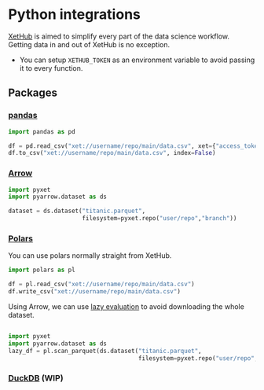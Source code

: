 # Python integrations
[XetHub](https://xethub.com) is aimed to simplify every part of the data science workflow.   
Getting data in and out of XetHub is no exception.
* You can setup `XETHUB_TOKEN` as an environment variable to avoid passing it to every function.

## Packages

### [pandas](https://pandas.pydata.org/)
```python
import pandas as pd

df = pd.read_csv("xet://username/repo/main/data.csv", xet={"access_token" : "..."})
df.to_csv("xet://username/repo/main/data.csv", index=False)
```
### [Arrow](https://arrow.apache.org/)
```python
import pyxet
import pyarrow.dataset as ds

dataset = ds.dataset("titanic.parquet", 
                     filesystem=pyxet.repo("user/repo","branch"))
```
### [Polars](https://pola-rs.github.io/polars-book/user-guide/introduction.html)
You can use polars normally straight from XetHub.
```python
import polars as pl

df = pl.read_csv("xet://username/repo/main/data.csv")
df.write_csv("xet://username/repo/main/data.csv")
```
Using Arrow, we can use [lazy evaluation](https://pola-rs.github.io/polars-book/user-guide/lazy-api/intro.html) to avoid downloading the whole dataset.
```python

import pyxet
import pyarrow.dataset as ds
lazy_df = pl.scan_parquet(ds.dataset("titanic.parquet", 
                                     filesystem=pyxet.repo("user/repo","branch")))
``` 
### [DuckDB](https://duckdb.org) (WIP)